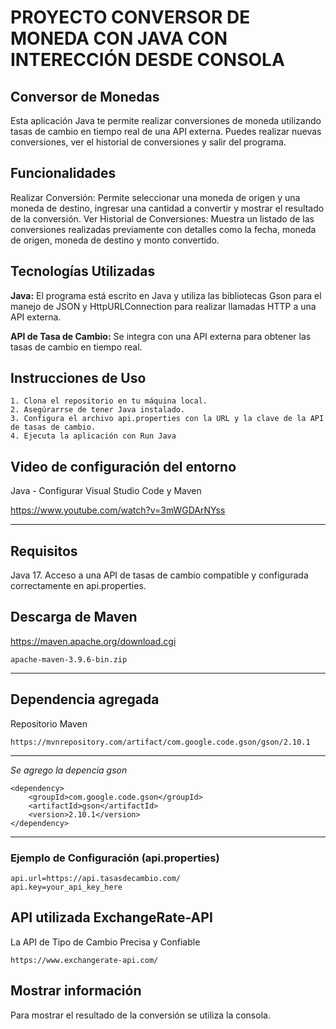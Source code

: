 # PROYECTO CONVERSOR DE MONEDA CON JAVA CON INTERECCIÓN DESDE CONSOLA

## Conversor de Monedas
Esta aplicación Java te permite realizar conversiones de moneda utilizando tasas de cambio en tiempo real de una API externa. Puedes realizar nuevas conversiones, ver el historial de conversiones y salir del programa.

## Funcionalidades
Realizar Conversión: Permite seleccionar una moneda de origen y una moneda de destino, ingresar una cantidad a convertir y mostrar el resultado de la conversión.
Ver Historial de Conversiones: Muestra un listado de las conversiones realizadas previamente con detalles como la fecha, moneda de origen, moneda de destino y monto convertido.
## Tecnologías Utilizadas
**Java:** El programa está escrito en Java y utiliza las bibliotecas Gson para el manejo de JSON y HttpURLConnection para realizar llamadas HTTP a una API externa.

**API de Tasa de Cambio:** Se integra con una API externa para obtener las tasas de cambio en tiempo real.

## Instrucciones de Uso
    1. Clona el repositorio en tu máquina local.
    2. Asegúrarrse de tener Java instalado.
    3. Configura el archivo api.properties con la URL y la clave de la API de tasas de cambio.
    4. Ejecuta la aplicación con Run Java

## Video de configuración del entorno

Java - Configurar Visual Studio Code y Maven

  https://www.youtube.com/watch?v=3mWGDArNYss

---

## Requisitos
Java 17.
Acceso a una API de tasas de cambio compatible y configurada correctamente en api.properties.

## Descarga de Maven

  https://maven.apache.org/download.cgi

  	apache-maven-3.9.6-bin.zip

---

## Dependencia agregada

Repositorio Maven

    https://mvnrepository.com/artifact/com.google.code.gson/gson/2.10.1
    
---

*Se agrego la depencia gson*

    <dependency>
        <groupId>com.google.code.gson</groupId>
        <artifactId>gson</artifactId>
        <version>2.10.1</version>
    </dependency>

---

### Ejemplo de Configuración (api.properties)

    api.url=https://api.tasasdecambio.com/
    api.key=your_api_key_here

## API utilizada ExchangeRate-API

La API de Tipo de Cambio Precisa y Confiable

    https://www.exchangerate-api.com/

## Mostrar información

Para mostrar el resultado de la conversión se utiliza la consola.


